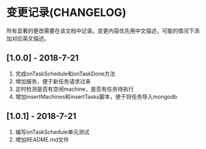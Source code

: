 # 变更记录(CHANGELOG)

所有显著的更改需要在该文档中记录。变更内容优先用中文描述，可能的情况下添加对应英文描述。

## [1.0.0] - 2018-7-21
1. 完成onTaskSchedule和onTaskDone方法
2. 增加服务，便于新任务请求过来
3. 定时检测是否有空闲machine，是否有任务待执行
4. 增加insertMachines和insertTasks脚本，便于将任务导入mongodb

## [1.0.1] - 2018-7-21
1. 编写onTaskSchedule单元测试
2. 增加README.md文件

